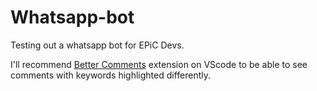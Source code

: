 # Whatsapp-bot

 Testing out a whatsapp bot for EPiC Devs.

I'll recommend [Better Comments](https://marketplace.visualstudio.com/items?itemName=aaron-bond.better-comments) extension on VScode to be able to see comments with keywords highlighted differently.